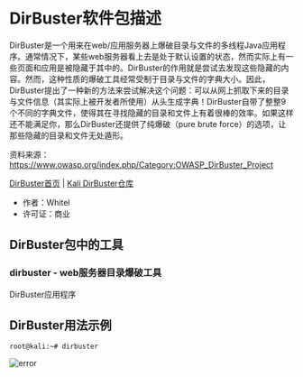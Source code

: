 # DirBuster软件包描述
DirBuster是一个用来在web/应用服务器上爆破目录与文件的多线程Java应用程序。通常情况下，某些web服务器看上去是处于默认设置的状态，然而实际上有一些页面和应用是被隐藏于其中的。DirBuster的作用就是尝试去发现这些隐藏的内容。然而，这种性质的爆破工具经常受制于目录与文件的字典大小。因此，DirBuster提出了一种新的方法来尝试解决这个问题：可以从网上抓取下来的目录与文件信息（其实际上被开发者所使用）从头生成字典！DirBuster自带了整整9个不同的字典文件，使得其在寻找隐藏的目录和文件上有着很棒的效率。如果这样还不能满足你，那么DirBuster还提供了纯爆破（pure brute force）的选项，让那些隐藏的目录和文件无处遁形。

资料来源：https://www.owasp.org/index.php/Category:OWASP_DirBuster_Project

[DirBuster首页](https://www.owasp.org/index.php/Category:OWASP_DirBuster_Project) | [Kali DirBuster仓库](https://gitlab.com/kalilinux/packages/dirbuster)

- 作者：Whitel
- 许可证：商业

## DirBuster包中的工具
### dirbuster - web服务器目录爆破工具
DirBuster应用程序

## DirBuster用法示例
```
root@kali:~# dirbuster
```
![error](http://tools.kali.org/wp-content/uploads/2014/02/dirbuster.png)

